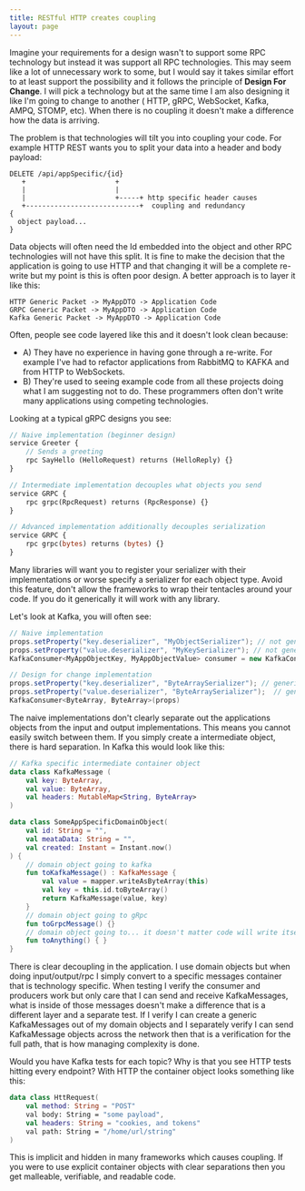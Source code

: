 ```yaml
---
title: RESTful HTTP creates coupling
layout: page
---
```



Imagine your requirements for a design wasn't to support some RPC technology but instead it was support all RPC technologies. This may seem like a lot of unnecessary work to some, but I would say it takes similar effort to at least support the possibility and it follows the principle of **Design For Change**. I will pick a technology but at the same time I am also designing it like I'm going to change to another ( HTTP, gRPC, WebSocket, Kafka, AMPQ, STOMP, etc). When there is no coupling it doesn't make a difference how the data is arriving.

The problem is that technologies will tilt you into coupling your code. For example HTTP REST wants you to split your data into a header and body payload:

```
DELETE /api/appSpecific/{id}
   +                      +
   |                      |
   |                      +-----+ http specific header causes 
   +----------------------------+  coupling and redundancy
{
  object payload...    
}
```

Data objects will often need the Id embedded into the object and other RPC technologies will not have this split. It is fine to make the decision that the application is going to use HTTP and that changing it will be a complete re-write but my point is this is often poor design. A better approach is to layer it like this:

```
HTTP Generic Packet -> MyAppDTO -> Application Code
GRPC Generic Packet -> MyAppDTO -> Application Code
Kafka Generic Packet -> MyAppDTO -> Application Code
```

Often, people see code layered like this and it doesn't look clean because:

* A) They have no experience in having gone through a re-write. For example I've had to refactor applications from RabbitMQ to KAFKA and from HTTP to WebSockets.
* B) They're used to seeing example code from all these projects doing what I am suggesting not to do. These programmers often don't write many applications using competing technologies. 

Looking at a typical gRPC designs you see:

```protobuf
// Naive implementation (beginner design)
service Greeter {
    // Sends a greeting
    rpc SayHello (HelloRequest) returns (HelloReply) {}
}

// Intermediate implementation decouples what objects you send
service GRPC {
    rpc grpc(RpcRequest) returns (RpcResponse) {}
}

// Advanced implementation additionally decouples serialization
service GRPC {
    rpc grpc(bytes) returns (bytes) {}
}
```

Many libraries will want you to register your serializer with their implementations or worse
specify a serializer for each object type. Avoid this feature, don't allow the frameworks to wrap their tentacles around your code. If you do it generically it will work with any library.

Let's look at Kafka, you will often see:


```java
// Naive implementation
props.setProperty("key.deserializer", "MyObjectSerializer"); // not generic  (coupled)
props.setProperty("value.deserializer", "MyKeySerializer"); // not generic (cohesion)
KafkaConsumer<MyAppObjectKey, MyAppObjectValue> consumer = new KafkaConsumer<>(props);

// Design for change implementation
props.setProperty("key.deserializer", "ByteArraySerializer"); // generic
props.setProperty("value.deserializer", "ByteArraySerializer");  // generic
KafkaConsumer<ByteArray, ByteArray>(props)
```

The naive implementations don't clearly separate out the applications objects from the input and output implementations. This means you cannot easily switch between them. If you simply create a intermediate object, there is hard separation. In Kafka this would look like this:

```kotlin
// Kafka specific intermediate container object
data class KafkaMessage (
    val key: ByteArray,
    val value: ByteArray,
    val headers: MutableMap<String, ByteArray>
)
```

```kotlin
data class SomeAppSpecificDomainObject(
    val id: String = "",
    val meataData: String = "",
    val created: Instant = Instant.now()
) {
    // domain object going to kafka
    fun toKafkaMessage() : KafkaMessage {
        val value = mapper.writeAsByteArray(this) 
        val key = this.id.toByteArray()
        return KafkaMessage(value, key)
    }
    // domain object going to gRpc
    fun toGrpcMessage() {}
    // domain object going to... it doesn't matter code will write itself
    fun toAnything() { } 
}
```

There is clear decoupling in the application. I use domain objects but when doing input/output/rpc I simply convert to a specific messages container that is technology specific. When testing I verify the consumer and producers work but only care that I can send and receive KafkaMessages, what is inside of those messages doesn't make a difference that is a different layer and a separate test. If I verify I can create a generic KafkaMessages out of my domain objects and I separately verify I can send KafkaMessage objects across the network then that is a verification for the full path, that is how managing complexity is done. 

Would you have Kafka tests for each topic? Why is that you see HTTP tests hitting every endpoint? With HTTP the container object looks something like this:

```kotlin
data class HttRequest(
    val method: String = "POST"
    val body: String = "some payload",
    val headers: String = "cookies, and tokens"
    val path: String = "/home/url/string"
)
```

This is implicit and hidden in many frameworks which causes coupling. If you were to use explicit container objects with clear separations then you get malleable, verifiable, and readable code. 

